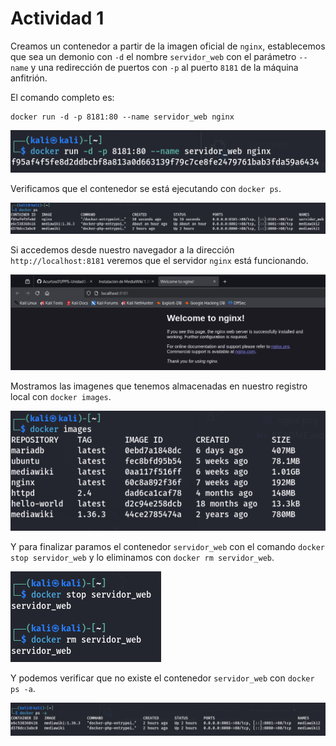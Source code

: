 # Actividad 1

Creamos un contenedor a partir de la imagen oficial de `nginx`, establecemos que sea un demonio con `-d` el nombre `servidor_web` con el parámetro `--name` y una redirección de puertos con `-p` al puerto `8181` de la máquina anfitrión.

El comando completo es:
```
docker run -d -p 8181:80 --name servidor_web nginx
```

![Docker run](../images/docker-run.png)

Verificamos que el contenedor se está ejecutando con `docker ps`.

![Docker ps](../images/docker-ps.png)

Si accedemos desde nuestro navegador a la dirección `http://localhost:8181` veremos que el servidor `nginx` está funcionando.

![Nginx](../images/nginx.png)

Mostramos las imagenes que tenemos almacenadas en nuestro registro local con `docker images`.

![Docker images](../images/docker-images.png)

Y para finalizar paramos el contenedor `servidor_web` con el comando `docker stop servidor_web` y lo eliminamos con `docker rm servidor_web`.

![Docker stop & docker rm](../images/docker-stop-rm.png)

Y podemos verificar que no existe el contenedor `servidor_web` con `docker ps -a`.

![Docker ps -a](../images/docker-ps-a.png)
